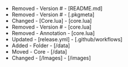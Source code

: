 - Removed - Version # -  [README.md]
- Removed - Version # -  [.pkgmeta]
- Changed - [Core.lua] - [core.lua]
- Removed - Version # - [core.lua]
- Removed - Annotation - [core.lua]
- Updated - [release.yml] - [.github/workflows]
- Added   - Folder - [/data]
- Moved   - Core - [/data]
- Changed - [/Images] - [/images]